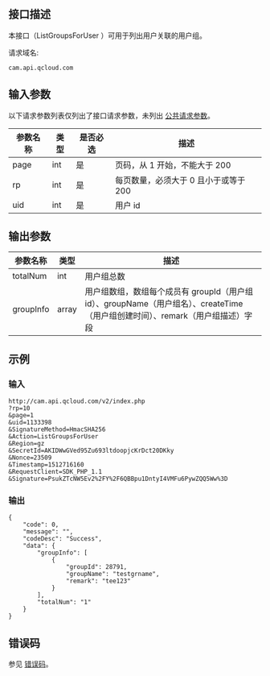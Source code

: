 ## 接口描述

本接口（ListGroupsForUser ）可用于列出用户关联的用户组。

请求域名:

```
cam.api.qcloud.com
```

## 输入参数

以下请求参数列表仅列出了接口请求参数，未列出 [公共请求参数](http://tcecqpoc.fsphere.cn/document/api/213/6976)。

| 参数名称 | 类型 | 是否必选 | 描述                                  |
| -------- | ---- | -------- | ------------------------------------- |
| page     | int  | 是       | 页码，从 1 开始，不能大于 200         |
| rp       | int  | 是       | 每页数量，必须大于 0 且小于或等于 200 |
| uid      | int  | 是       | 用户 id                               |

## 输出参数

| 参数名称  | 类型  | 描述                                                         |
| --------- | ----- | ------------------------------------------------------------ |
| totalNum  | int   | 用户组总数                                                   |
| groupInfo | array | 用户组数组，数组每个成员有 groupId（用户组 id）、groupName（用户组名）、createTime（用户组创建时间）、remark（用户组描述）字段 |

## 示例

### 输入

```
http://cam.api.qcloud.com/v2/index.php
?rp=10
&page=1
&uid=1133398
&SignatureMethod=HmacSHA256
&Action=ListGroupsForUser
&Region=gz
&SecretId=AKIDWwGVed95Zu693ltdoopjcKrDct20DKky
&Nonce=23509
&Timestamp=1512716160
&RequestClient=SDK_PHP_1.1
&Signature=PsukZTcNW5Ev2%2FY%2F6QBBpu1DntyI4VMFu6PywZQQ5Ww%3D
```

### 输出

```
{
    "code": 0,
    "message": "",
    "codeDesc": "Success",
    "data": {
        "groupInfo": [
            {
                "groupId": 28791,
                "groupName": "testgrname",
                "remark": "tee123"
            }
        ],
        "totalNum": "1"
    }
}
```

## 错误码

参见 [错误码](http://tcecqpoc.fsphere.cn/document/product/598/13884)。